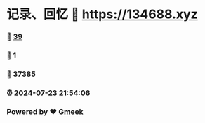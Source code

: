 # 记录、回忆 :link: https://134688.xyz 
### :page_facing_up: [39](https://134688.xyz/tag.html) 
### :speech_balloon: 1 
### :hibiscus: 37385 
### :alarm_clock: 2024-07-23 21:54:06 
### Powered by :heart: [Gmeek](https://github.com/Meekdai/Gmeek)
